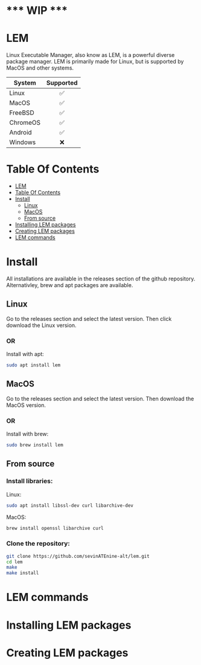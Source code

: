 # *** WIP ***

# LEM

Linux Executable Manager, also know as LEM, is a powerful diverse package manager.
LEM is primarily made for Linux, but is supported by MacOS and other systems.

| System      | Supported |
| ----------- | :-------: |
| Linux       | ✅        |
| MacOS       | ✅        |
| FreeBSD     | ✅        |
| ChromeOS    | ✅        |
| Android     | ✅        |
| Windows     | ❌        |

# Table Of Contents
- [LEM](#lem)
- [Table Of Contents](#table-of-contents)
- [Install](#install)
  * [Linux](#linux)
  * [MacOS](#macos)
  * [From source](#from-source)
- [Installing LEM packages](#installing-lem-packages)
- [Creating LEM packages](#creating-lem-packages)
- [LEM commands](#lem-commands)

# Install

All installations are available in the releases section of the github repository. Alternativley, brew and apt packages are available.

## Linux

Go to the releases section and select the latest version. Then click download the Linux version.

### OR

Install with apt:
```bash
sudo apt install lem
```

## MacOS

Go to the releases section and select the latest version. Then download the MacOS version.

### OR

Install with brew:
```bash
sudo brew install lem
```

## From source

### Install libraries:

Linux:
```bash
sudo apt install libssl-dev curl libarchive-dev
```

MacOS:
```bash
brew install openssl libarchive curl 
```

### Clone the repository:

```bash
git clone https://github.com/sevinATEnine-alt/lem.git
cd lem
make
make install
```

# LEM commands

# Installing LEM packages

# Creating LEM packages
